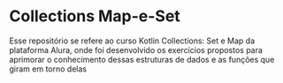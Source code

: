 # Collections Map-e-Set
Esse repositório se refere ao curso Kotlin Collections: Set e Map da plataforma Alura, onde foi desenvolvido os exercícios propostos para aprimorar o conhecimento dessas estruturas de dados e as funções que giram em torno delas
